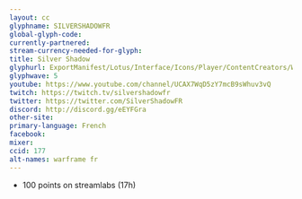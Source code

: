 ```yaml
---
layout: cc
glyphname: SILVERSHADOWFR
global-glyph-code:
currently-partnered:
stream-currency-needed-for-glyph:
title: Silver Shadow
glyphurl: ExportManifest/Lotus/Interface/Icons/Player/ContentCreators/WarframeFR.png
glyphwave: 5
youtube: https://www.youtube.com/channel/UCAX7WqD5zY7mcB9sWhuv3vQ
twitch: https://twitch.tv/silvershadowfr
twitter: https://twitter.com/SilverShadowFR
discord: http://discord.gg/eEYFGra
other-site:
primary-language: French
facebook:
mixer:
ccid: 177
alt-names: warframe fr
---
```

* 100 points on streamlabs (17h)

